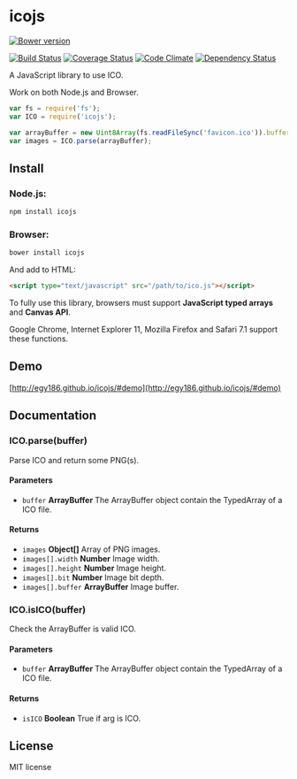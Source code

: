 # icojs

[![Bower version](https://img.shields.io/bower/v/icojs.svg?style=flat)](https://github.com/egy186/icojs)

[![Build Status](https://img.shields.io/travis/egy186/icojs.svg?style=flat)](https://travis-ci.org/egy186/icojs)
[![Coverage Status](https://img.shields.io/coveralls/egy186/icojs.svg?style=flat)](https://coveralls.io/r/egy186/icojs)
[![Code Climate](https://img.shields.io/codeclimate/github/egy186/icojs.svg?style=flat)](https://codeclimate.com/github/egy186/icojs)
[![Dependency Status](https://img.shields.io/david/egy186/icojs.svg?style=flat)](https://david-dm.org/egy186/icojs)

A JavaScript library to use ICO.

Work on both Node.js and Browser.

```js
var fs = require('fs');
var ICO = require('icojs');

var arrayBuffer = new Uint8Array(fs.readFileSync('favicon.ico')).buffer;
var images = ICO.parse(arrayBuffer);
```

## Install

### Node.js:

```sh
npm install icojs
```

### Browser:

```sh
bower install icojs
```

And add to HTML:

```html
<script type="text/javascript" src="/path/to/ico.js"></script>
```

To fully use this library, browsers must support **JavaScript typed arrays** and **Canvas API**.

Google Chrome, Internet Explorer 11, Mozilla Firefox and Safari 7.1 support these functions.

## Demo

[http://egy186.github.io/icojs/#demo](http://egy186.github.io/icojs/#demo)

## Documentation

### ICO.parse(buffer)

Parse ICO and return some PNG(s).

#### Parameters

- `buffer` **ArrayBuffer** The ArrayBuffer object contain the TypedArray of a ICO file.

#### Returns

- `images` **Object[]** Array of PNG images.
- `images[].width` **Number** Image width.
- `images[].height` **Number** Image height.
- `images[].bit` **Number** Image bit depth.
- `images[].buffer` **ArrayBuffer** Image buffer.

### ICO.isICO(buffer)

Check the ArrayBuffer is valid ICO.

#### Parameters

- `buffer` **ArrayBuffer** The ArrayBuffer object contain the TypedArray of a ICO file.

#### Returns

- `isICO` **Boolean** True if arg is ICO.

## License

MIT license
